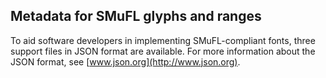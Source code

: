 Metadata for SMuFL glyphs and ranges
------------------------------------

To aid software developers in implementing SMuFL-compliant fonts, three
support files in JSON format are available. For more information about
the JSON format, see [www.json.org](http://www.json.org).
